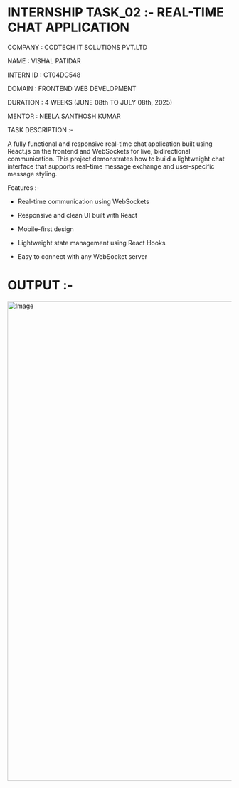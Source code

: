 # INTERNSHIP TASK_02 :- REAL-TIME CHAT APPLICATION

COMPANY : CODTECH IT SOLUTIONS PVT.LTD

NAME : VISHAL PATIDAR

INTERN ID : CT04DG548

DOMAIN : FRONTEND WEB DEVELOPMENT

DURATION : 4 WEEKS (JUNE 08th TO JULY 08th, 2025)

MENTOR : NEELA SANTHOSH KUMAR

TASK DESCRIPTION :-

A fully functional and responsive real-time chat application built using React.js on the frontend and WebSockets for live, bidirectional communication. This project demonstrates how to build a lightweight chat interface that supports real-time message exchange and user-specific message styling.

Features :-

- Real-time communication using WebSockets

- Responsive and clean UI built with React

- Mobile-first design

- Lightweight state management using React Hooks

- Easy to connect with any WebSocket server

# OUTPUT :-

<img width="1919" height="1079" alt="Image" src="https://github.com/user-attachments/assets/8b5b9033-a362-4c08-b495-a9da38f16dca" />

